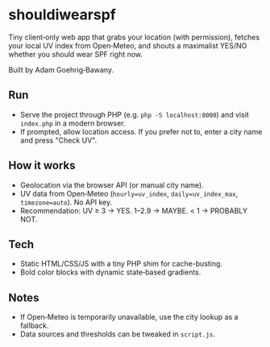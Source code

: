 # shouldiwearspf

Tiny client‑only web app that grabs your location (with permission), fetches your local UV index from Open‑Meteo, and shouts a maximalist YES/NO whether you should wear SPF right now.

Built by Adam Goehrig‑Bawany.

## Run

- Serve the project through PHP (e.g. `php -S localhost:8000`) and visit `index.php` in a modern browser.
- If prompted, allow location access. If you prefer not to, enter a city name and press "Check UV".

## How it works

- Geolocation via the browser API (or manual city name).
- UV data from Open‑Meteo (`hourly=uv_index`, `daily=uv_index_max`, `timezone=auto`). No API key.
- Recommendation: UV ≥ 3 → YES. 1–2.9 → MAYBE. < 1 → PROBABLY NOT.

## Tech

- Static HTML/CSS/JS with a tiny PHP shim for cache-busting.
- Bold color blocks with dynamic state‑based gradients.

## Notes

- If Open‑Meteo is temporarily unavailable, use the city lookup as a fallback.
- Data sources and thresholds can be tweaked in `script.js`.
